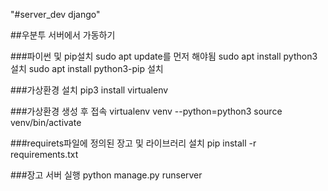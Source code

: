 "#server_dev django"

##우분투 서버에서 가동하기

###파이썬 및 pip설치 
sudo apt update를 먼저 해야됨 
sudo apt install python3 설치
sudo apt install python3-pip 설치

###가상환경 설치
pip3 install virtualenv

###가상환경 생성 후 접속
virtualenv venv --python=python3
source venv/bin/activate

###requirets파일에 정의된 장고 및 라이브러리 설치
pip install -r requirements.txt

###장고 서버 실행
python manage.py runserver
